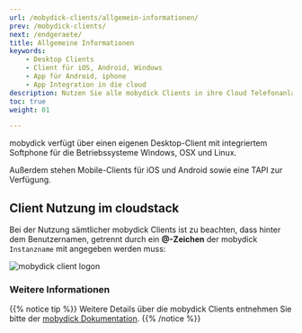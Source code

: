 ```yaml
---
url: /mobydick-clients/allgemein-informationen/
prev: /mobydick-clients/
next: /endgeraete/
title: Allgemeine Informationen
keywords:
    - Desktop Clients
    - Client für iOS, Android, Windows
    - App für Android, iphone
    - App Integration in die cloud
description: Nutzen Sie alle mobydick Clients in ihre Cloud Telefonanlage.
toc: true
weight: 01

---
```


mobydick verfügt über einen eigenen Desktop-Client mit integriertem Softphone für
die Betriebssysteme Windows, OSX und Linux.

Außerdem stehen Mobile-Clients für iOS und Android sowie eine TAPI zur Verfügung.

## Client Nutzung im cloudstack

Bei der Nutzung sämtlicher mobydick Clients ist zu beachten, dass hinter dem
Benutzernamen, getrennt durch ein **@-Zeichen** der mobydick `Instanzname` mit
angegeben werden muss:

![mobydick client logon](/mobydick_client_logon.png?weight=500px)

### Weitere Informationen

{{% notice tip %}}
Weitere Details über die mobydick Clients entnehmen Sie bitte der [mobydick Dokumentation](https://www.pascom.net/de/dokumentation/mobydick/clients/client-installieren/).
{{% /notice %}}

